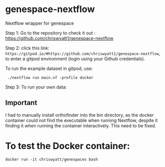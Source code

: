 # genespace-nextflow
Nextflow wrapper for genespace

Step 1: Go to the repository to check it out : https://github.com/chriswyatt1/genespace-nextflow

Step 2: click this link: `https://gitpod.io/#https://github.com/chriswyatt1/genespace-nextflow`, to enter a gitpod environment (login using your Github credentials).

To run the example dataset in gitpod, use:

` ./nextflow run main.nf -profile docker`

Step 3: To run your own data:


## Important

I had to manually install orthofinder into the bin directory, as the docker container could not find the executable when running Nextflow, despite it finding it when running the container interactively. This need to be fixed.


# To test the Docker container:

`docker run -it chriswyatt/genespaces bash`